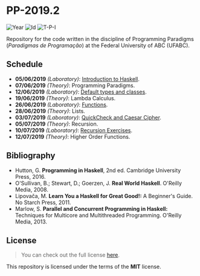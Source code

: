 # PP-2019.2
![Year][year] ![Id][id] ![T-P-I][tpi]

Repository for the code written in the discipline of
Programming Paradigms (*Paradigmas de Programação*) at
the Federal University of ABC (UFABC).

[year]: https://flat.badgen.net/badge/year/2019.2/blue
[id]: https://flat.badgen.net/badge/id/MCTA016-13/orange
[tpi]: https://flat.badgen.net/badge/T-P-I/2-2-4/grey

## Schedule

- **05/06/2019** *(Laboratory)*: [Introduction to Haskell].
- **07/06/2019** *(Theory)*: Programming Paradigms.
- **12/06/2019** *(Laboratory)*: [Default types and classes].
- **19/06/2019** *(Theory)*: Lambda Calculus.
- **26/06/2019** *(Laboratory)*: [Functions].
- **28/06/2019** *(Theory)*: Lists.
- **03/07/2019** *(Laboratory)*: [QuickCheck and Caesar Cipher].
- **05/07/2019** *(Theory)*: Recursion.
- **10/07/2019** *(Laboratory)*: [Recursion Exercises].
- **12/07/2019** *(Theory)*: Higher Order Functions.

[Introduction to Haskell]: laboratory/2019.06.05/
[Default types and classes]: laboratory/2019.06.12/
[Functions]: laboratory/2019.06.26/
[QuickCheck and Caesar Cipher]: laboratory/2019.07.03/
[Recursion Exercises]: laboratory/2019.07.10/

## Bibliography

- Hutton, G. **Programming in Haskell**, 2nd ed.
  Cambridge University Press, 2016.
- O'Sullivan, B.; Stewart, D.; Goerzen, J. **Real World Haskell**.
  O'Reilly Media, 2008.
- Lipovača, M. **Learn You a Haskell for Great Good!:**
  A Beginner's Guide. No Starch Press, 2011.
- Marlow, S. **Parallel and Concurrent Programming in Haskell:**
  Techniques for Multicore and Multithreaded Programming.
  O'Reilly Media, 2013.

## License

> You can check out the full license [here](LICENSE).

This repository is licensed under the terms of the **MIT** license.

